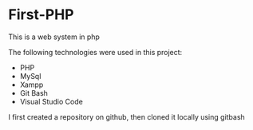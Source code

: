 # First-PHP
This is a web system in php


The following technologies were used in this project:

- PHP
- MySql
- Xampp
- Git Bash
- Visual Studio Code

I first created a repository on github, then cloned it locally using gitbash
